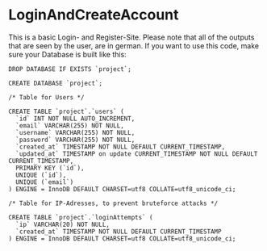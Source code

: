 # LoginAndCreateAccount

This is a basic Login- and Register-Site. Please note that all of the outputs that are seen by the user, are in german. 
If you want to use this code, make sure your Database is built like this:

````
DROP DATABASE IF EXISTS `project`;

CREATE DATABASE `project`;

/* Table for Users */

CREATE TABLE `project`.`users` ( 
  `id` INT NOT NULL AUTO_INCREMENT,
  `email` VARCHAR(255) NOT NULL,
  `username` VARCHAR(255) NOT NULL,
  `password` VARCHAR(255) NOT NULL,
  `created_at` TIMESTAMP NOT NULL DEFAULT CURRENT_TIMESTAMP,
  `updated_at` TIMESTAMP on update CURRENT_TIMESTAMP NOT NULL DEFAULT CURRENT_TIMESTAMP,
  PRIMARY KEY (`id`), 
  UNIQUE (`id`),
  UNIQUE (`email`)
) ENGINE = InnoDB DEFAULT CHARSET=utf8 COLLATE=utf8_unicode_ci;

/* Table for IP-Adresses, to prevent bruteforce attacks */

CREATE TABLE `project`.`loginAttempts` ( 
  `ip` VARCHAR(20) NOT NULL,
  `created_at` TIMESTAMP NOT NULL DEFAULT CURRENT_TIMESTAMP
) ENGINE = InnoDB DEFAULT CHARSET=utf8 COLLATE=utf8_unicode_ci;
````
